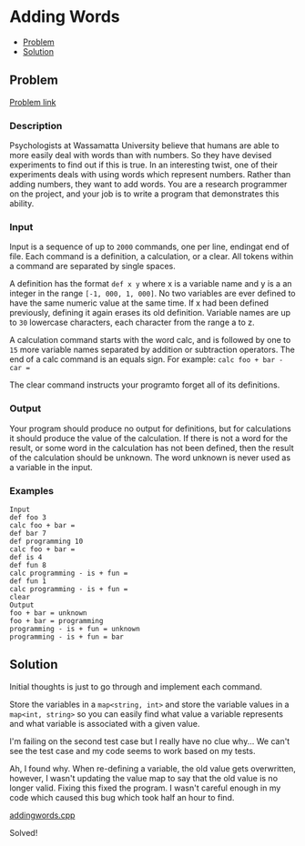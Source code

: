# Adding Words
- [Problem](#problem)
- [Solution](#addingwords.cpp)

## Problem
[Problem link](https://open.kattis.com/problems/addingwords)

### Description

Psychologists at Wassamatta University believe that humans are able to more easily deal with words than with numbers. So they have devised experiments to find out if this is true. In an interesting twist, one of their experiments deals with using words which represent numbers. Rather than adding numbers, they want to add words. You are a research programmer on the project, and your job is to write a program that demonstrates this ability.

### Input
Input is a sequence of up to `2000` commands, one per line, endingat end of file. Each command is a definition, a calculation, or a clear. All tokens within a command are separated by single spaces.

A definition has the format `def x y` where x is a variable name and y is a an integer in the range `[-1, 000, 1, 000]`. No two variables are ever defined to have the same numeric value at the same time. If x had been defined previously, defining it again erases its old definition. Variable names are up to `30` lowercase characters, each character from the range a to z.

A calculation command starts with the word calc, and is followed by one to `15` more variable names separated by addition or subtraction operators. The end of a calc command is an equals sign. For example: `calc foo + bar - car =`

The clear command instructs your programto forget all of its definitions.

### Output
Your program should produce no output for definitions, but for calculations it should produce the value of the calculation. If there is not a word for the result, or some word in the calculation has not been defined, then the result of the calculation should be unknown. The word unknown is never used as a variable in the input.

### Examples
```
Input
def foo 3
calc foo + bar =
def bar 7
def programming 10
calc foo + bar =
def is 4
def fun 8
calc programming - is + fun =
def fun 1
calc programming - is + fun =
clear
Output
foo + bar = unknown
foo + bar = programming
programming - is + fun = unknown
programming - is + fun = bar
```


## Solution
Initial thoughts is just to go through and implement each command.

Store the variables in a `map<string, int>` and store the variable values in a `map<int, string>` so you can easily find what value a variable represents and what variable is associated with a given value.

I'm failing on the second test case but I really have no clue why... We can't see the test case and my code seems to work based on my tests.

Ah, I found why. When re-defining a variable, the old value gets overwritten, however, I wasn't updating the value map to say that the old value is no longer valid. Fixing this fixed the program. I wasn't careful enough in my code which caused this bug which took half an hour to find.

[addingwords.cpp](./addingwords.cpp)

Solved!